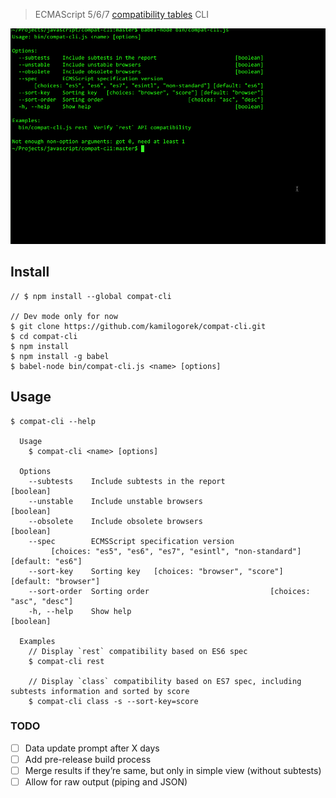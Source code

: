 > ECMAScript 5/6/7 [compatibility tables](https://github.com/kangax/compat-table) CLI

![](https://github.com/kamilogorek/compat-cli/blob/master/demo.gif)

## Install

```
// $ npm install --global compat-cli

// Dev mode only for now
$ git clone https://github.com/kamilogorek/compat-cli.git
$ cd compat-cli
$ npm install
$ npm install -g babel
$ babel-node bin/compat-cli.js <name> [options]
```

## Usage

```
$ compat-cli --help

  Usage
    $ compat-cli <name> [options]

  Options
    --subtests    Include subtests in the report                         [boolean]
    --unstable    Include unstable browsers                              [boolean]
    --obsolete    Include obsolete browsers                              [boolean]
    --spec        ECMSScript specification version
         [choices: "es5", "es6", "es7", "esintl", "non-standard"] [default: "es6"]
    --sort-key    Sorting key   [choices: "browser", "score"] [default: "browser"]
    --sort-order  Sorting order                           [choices: "asc", "desc"]
    -h, --help    Show help                                              [boolean]

  Examples
    // Display `rest` compatibility based on ES6 spec
    $ compat-cli rest

    // Display `class` compatibility based on ES7 spec, including subtests information and sorted by score
    $ compat-cli class -s --sort-key=score
```

### TODO

- [ ] Data update prompt after X days
- [ ] Add pre-release build process
- [ ] Merge results if they’re same, but only in simple view (without subtests)
- [ ] Allow for raw output (piping and JSON)
